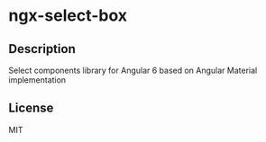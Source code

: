 # ngx-select-box

## Description
Select components library for Angular 6 based on Angular Material implementation

## License
MIT
